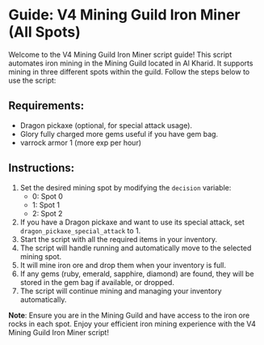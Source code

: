 # Guide: V4 Mining Guild Iron Miner (All Spots)

Welcome to the V4 Mining Guild Iron Miner script guide! This script automates iron mining in the Mining Guild located in Al Kharid. It supports mining in three different spots within the guild. Follow the steps below to use the script:

## Requirements:
- Dragon pickaxe (optional, for special attack usage).
- Glory fully charged more gems useful if you have gem bag.
- varrock armor 1 (more exp per hour)

## Instructions:
1. Set the desired mining spot by modifying the `decision` variable:
   - 0: Spot 0
   - 1: Spot 1
   - 2: Spot 2
2. If you have a Dragon pickaxe and want to use its special attack, set `dragon_pickaxe_special_attack` to 1.
3. Start the script with all the required items in your inventory.
4. The script will handle running and automatically move to the selected mining spot.
5. It will mine iron ore and drop them when your inventory is full.
6. If any gems (ruby, emerald, sapphire, diamond) are found, they will be stored in the gem bag if available, or dropped.
7. The script will continue mining and managing your inventory automatically.

**Note**: Ensure you are in the Mining Guild and have access to the iron ore rocks in each spot. Enjoy your efficient iron mining experience with the V4 Mining Guild Iron Miner script!
